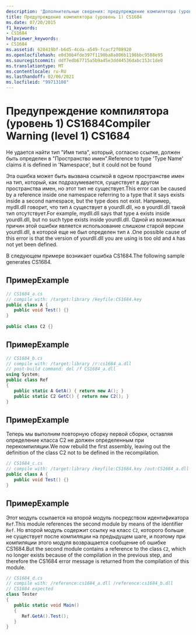 ```yaml
---
description: 'Дополнительные сведения: предупреждение компилятора (уровень 1) CS1684'
title: Предупреждение компилятора (уровень 1) CS1684
ms.date: 07/20/2015
f1_keywords:
- CS1684
helpviewer_keywords:
- CS1684
ms.assetid: 620419bf-b6d5-4cda-a549-fcacf2f08920
ms.openlocfilehash: e0d30b4fde397f1190ba8a806b1198bbc9588e95
ms.sourcegitcommit: ddf7edb67715a5b9a45e3dd44536dabc153c1de0
ms.translationtype: MT
ms.contentlocale: ru-RU
ms.lasthandoff: 02/06/2021
ms.locfileid: "99713108"
---
```

# <a name="compiler-warning-level-1-cs1684"></a><span data-ttu-id="93c74-103">Предупреждение компилятора (уровень 1) CS1684</span><span class="sxs-lookup"><span data-stu-id="93c74-103">Compiler Warning (level 1) CS1684</span></span>

<span data-ttu-id="93c74-104">Не удается найти тип "Имя типа", который, согласно ссылке, должен быть определен в "Пространство имен".</span><span class="sxs-lookup"><span data-stu-id="93c74-104">Reference to type 'Type Name' claims it is defined in 'Namespace', but it could not be found</span></span>  
  
 <span data-ttu-id="93c74-105">Эта ошибка может быть вызвана ссылкой в одном пространстве имен на тип, который, как подразумевается, существует в другом пространства имен, но этот тип не существует.</span><span class="sxs-lookup"><span data-stu-id="93c74-105">This error can be caused by a reference inside one namespace referring to a type that it says exists inside a second namespace, but the type does not exist.</span></span> <span data-ttu-id="93c74-106">Например, mydll.dll говорит, что тип `A` существует в yourdll.dll, но в yourdll.dll такой тип отсутствует.</span><span class="sxs-lookup"><span data-stu-id="93c74-106">For example, mydll.dll says that type `A` exists inside yourdll.dll, but no such type exists inside yourdll.dll.</span></span> <span data-ttu-id="93c74-107">Одной из возможных причин этой ошибки является использование слишком старой версии yourdll.dll, в которой еще не был определен тип `A` .</span><span class="sxs-lookup"><span data-stu-id="93c74-107">One possible cause of this error is that the version of yourdll.dll you are using is too old and `A` has not yet been defined.</span></span>  
  
 <span data-ttu-id="93c74-108">В следующем примере возникает ошибка CS1684.</span><span class="sxs-lookup"><span data-stu-id="93c74-108">The following sample generates CS1684.</span></span>  
  
## <a name="example"></a><span data-ttu-id="93c74-109">Пример</span><span class="sxs-lookup"><span data-stu-id="93c74-109">Example</span></span>  
  
```csharp  
// CS1684_a.cs  
// compile with: /target:library /keyfile:CS1684.key  
public class A {  
   public void Test() {}  
}  
  
public class C2 {}  
```  
  
## <a name="example"></a><span data-ttu-id="93c74-110">Пример</span><span class="sxs-lookup"><span data-stu-id="93c74-110">Example</span></span>  
  
```csharp  
// CS1684_b.cs  
// compile with: /target:library /r:cs1684_a.dll  
// post-build command: del /f CS1684_a.dll  
using System;  
public class Ref
{  
   public static A GetA() { return new A(); }  
   public static C2 GetC() { return new C2(); }  
}  
```  
  
## <a name="example"></a><span data-ttu-id="93c74-111">Пример</span><span class="sxs-lookup"><span data-stu-id="93c74-111">Example</span></span>  

 <span data-ttu-id="93c74-112">Теперь мы выполним повторную сборку первой сборки, оставляя определение класса C2 не должен определенным при перекомпиляции.</span><span class="sxs-lookup"><span data-stu-id="93c74-112">We now rebuild the first assembly, leaving out the definition of the class C2 not to be defined in the recompilation.</span></span>  
  
```csharp  
// CS1684_c.cs  
// compile with: /target:library /keyfile:CS1684.key /out:CS1684_a.dll  
public class A {  
   public void Test() {}  
}  
```  
  
## <a name="example"></a><span data-ttu-id="93c74-113">Пример</span><span class="sxs-lookup"><span data-stu-id="93c74-113">Example</span></span>  

 <span data-ttu-id="93c74-114">Этот модуль ссылается на второй модуль посредством идентификатора `Ref`.</span><span class="sxs-lookup"><span data-stu-id="93c74-114">This module references the second module by means of the identifier `Ref`.</span></span> <span data-ttu-id="93c74-115">Но второй модуль содержит ссылку на класс `C2`, которого больше не существует после компиляции на предыдущем шаге, и поэтому при компиляции этого модуля возвращается сообщение об ошибке CS1684.</span><span class="sxs-lookup"><span data-stu-id="93c74-115">But the second module contains a reference to the class `C2`, which no longer exists because of the compilation in the previous step, and therefore the CS1684 error message is returned from the compilation of this module.</span></span>  
  
```csharp  
// CS1684_d.cs  
// compile with: /reference:cs1684_a.dll /reference:cs1684_b.dll  
// CS1684 expected  
class Tester  
{  
   public static void Main()  
   {  
      Ref.GetA().Test();  
   }  
}  
```

